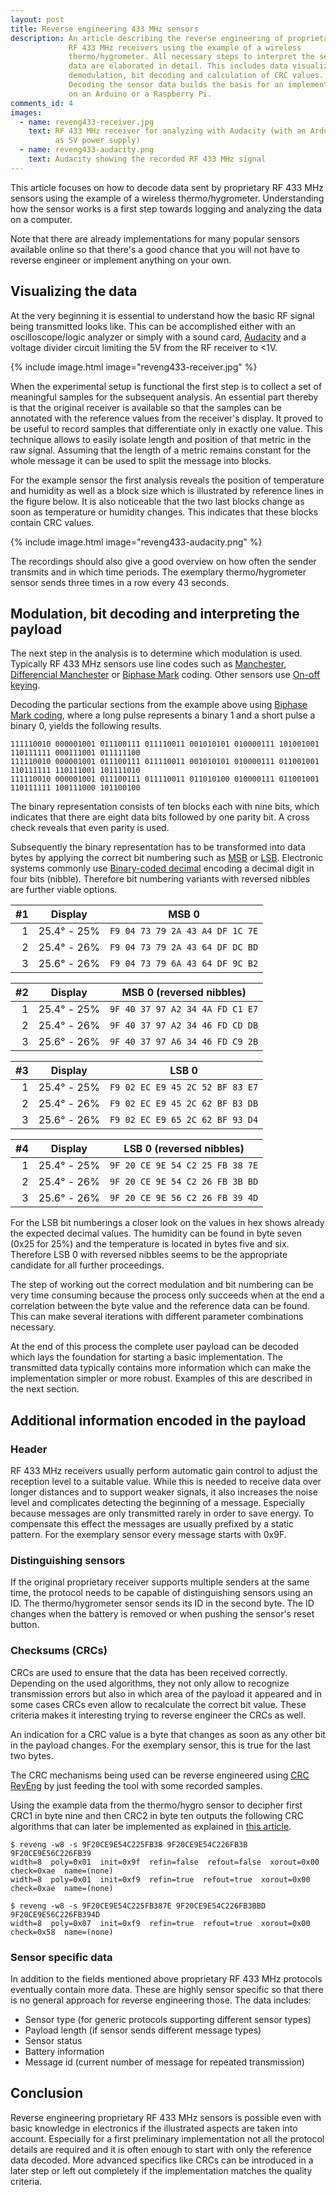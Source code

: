 ```yaml
---
layout: post
title: Reverse engineering 433 MHz sensors
description: An article describing the reverse engineering of proprietary
             RF 433 MHz receivers using the example of a wireless
             thermo/hygrometer. All necessary steps to interpret the sensor
             data are elaborated in detail. This includes data visualization,
             demodulation, bit decoding and calculation of CRC values.
             Decoding the sensor data builds the basis for an implementation
             on an Arduino or a Raspberry Pi.
comments_id: 4
images:
  - name: reveng433-receiver.jpg
    text: RF 433 MHz receiver for analyzing with Audacity (with an Arduino Uno
          as 5V power supply)
  - name: reveng433-audacity.png
    text: Audacity showing the recorded RF 433 MHz signal
---
```


This article focuses on how to decode data sent by proprietary
RF&nbsp;433&nbsp;MHz sensors using the example of a wireless
thermo/hygrometer. Understanding how the sensor works is a first step towards
logging and analyzing the data on a computer.

Note that there are already implementations for many popular sensors
available online so that there's a good chance that you will not have to
reverse engineer or implement anything on your own.

## Visualizing the data

At the very beginning it is essential to understand how the basic RF signal
being transmitted looks like. This can be accomplished either with an
oscilloscope/logic analyzer or simply with a sound card, [Audacity] and a
voltage divider circuit limiting the 5V from the RF receiver to <1V.

{% include image.html image="reveng433-receiver.jpg" %}

When the experimental setup is functional the first step is to collect a set
of meaningful samples for the subsequent analysis. An essential part thereby
is that the original receiver is available so that the samples can be annotated
with the reference values from the receiver's display.
It proved to be useful to record samples that differentiate only in exactly one
value. This technique allows to easily isolate length and position of that
metric in the raw signal. Assuming that the length of a metric remains constant
for the whole message it can be used to split the message into blocks.

For the example sensor the first analysis reveals the position of temperature
and humidity as well as a block size which is illustrated by reference lines in
the figure below. It is also noticeable that the two last blocks change as soon
as temperature or humidity changes. This indicates that these blocks contain
CRC values.

{% include image.html image="reveng433-audacity.png" %}

The recordings should also give a good overview on how often the sender
transmits and in which time periods. The exemplary thermo/hygrometer sensor
sends three times in a row every 43 seconds.

[Audacity]: http://sourceforge.net/projects/audacity

## Modulation, bit decoding and interpreting the payload

The next step in the analysis is to determine which modulation is used.
Typically RF&nbsp;433&nbsp;MHz sensors use line codes such as [Manchester][MC],
[Differencial Manchester][BMC] or [Biphase Mark][BMC] coding. Other sensors use
[On-off keying][OOK].

Decoding the particular sections from the example above using
[Biphase Mark coding][BMC], where a long pulse represents a binary 1 and a
short pulse a binary 0, yields the following results.

```console
111110010 000001001 011100111 011110011 001010101 010000111 101001001 110111111 000111001 011111100
111110010 000001001 011100111 011110011 001010101 010000111 011001001 110111111 110111001 101111010
111110010 000001001 011100111 011110011 011010100 010000111 011001001 110111111 100111000 101100100
```

The binary representation consists of ten blocks each with nine bits, which
indicates that there are eight data bits followed by one parity bit. A cross
check reveals that even parity is used.

Subsequently the binary representation has to be transformed into data bytes
by applying the correct bit numbering such as [MSB] or [LSB]. Electronic
systems commonly use [Binary-coded decimal][BCD] encoding a decimal digit in
four bits (nibble). Therefore bit numbering variants with reversed nibbles are
further viable options.

 #1| Display     | MSB&nbsp;0
--:|:-----------:|:-----------------------------:
 1 | 25.4° - 25% |`F9 04 73 79 2A 43 A4 DF 1C 7E`
 2 | 25.4° - 26% |`F9 04 73 79 2A 43 64 DF DC BD`
 3 | 25.6° - 26% |`F9 04 73 79 6A 43 64 DF 9C B2`

 #2| Display     | MSB&nbsp;0 (reversed nibbles)
--:|:-----------:|:-----------------------------:
 1 | 25.4° - 25% |`9F 40 37 97 A2 34 4A FD C1 E7`
 2 | 25.4° - 26% |`9F 40 37 97 A2 34 46 FD CD DB`
 3 | 25.6° - 26% |`9F 40 37 97 A6 34 46 FD C9 2B`

 #3| Display     | LSB&nbsp;0
--:|:-----------:|:-----------------------------:
 1 | 25.4° - 25% |`F9 02 EC E9 45 2C 52 BF 83 E7`
 2 | 25.4° - 26% |`F9 02 EC E9 45 2C 62 BF B3 DB`
 3 | 25.6° - 26% |`F9 02 EC E9 65 2C 62 BF 93 D4`

 #4| Display     | LSB&nbsp;0 (reversed nibbles)
--:|:-----------:|:-----------------------------:
 1 | 25.4° - 25% |`9F 20 CE 9E 54 C2 25 FB 38 7E`
 2 | 25.4° - 26% |`9F 20 CE 9E 54 C2 26 FB 3B BD`
 3 | 25.6° - 26% |`9F 20 CE 9E 56 C2 26 FB 39 4D`

For the LSB bit numberings a closer look on the values in hex shows already the
expected decimal values. The humidity can be found in byte seven (0x25 for
25%) and the temperature is located in bytes five and six. Therefore
LSB&nbsp;0 with reversed nibbles seems to be the appropriate candidate for all
further proceedings.

The step of working out the correct modulation and bit numbering can be very
time consuming because the process only succeeds when at the end a correlation
between the byte value and the reference data can be found. This can make
several iterations with different parameter combinations necessary.

At the end of this process the complete user payload can be decoded which lays
the foundation for starting a basic implementation. The transmitted data
typically contains more information which can make the implementation simpler
or more robust. Examples of this are described in the next section.

[MC]: http://en.wikipedia.org/wiki/Manchester_encoding
[BMC]: http://en.wikipedia.org/wiki/Biphase_mark_code
[OOK]: http://en.wikipedia.org/wiki/On-off_keying
[BCD]: http://en.wikipedia.org/wiki/Binary-coded_decimal
[MSB]: http://en.wikipedia.org/wiki/Bit_numbering
[LSB]: http://en.wikipedia.org/wiki/Bit_numbering

## Additional information encoded in the payload

### Header

RF&nbsp;433&nbsp;MHz receivers usually perform automatic gain control to adjust
the reception level to a suitable value. While this is needed to receive data
over longer distances and to support weaker signals, it also increases the
noise level and complicates detecting the beginning of a message. Especially
because messages are only transmitted rarely in order to save energy. To
compensate this effect the messages are usually prefixed by a static pattern.
For the exemplary sensor every message starts with 0x9F.

### Distinguishing sensors

If the original proprietary receiver supports multiple senders at the same
time, the protocol needs to be capable of distinguishing sensors using an ID.
The thermo/hygrometer sensor sends its ID in the second byte. The ID changes
when the battery is removed or when pushing the sensor's reset button.

### Checksums (CRCs)

CRCs are used to ensure that the data has been received correctly. Depending
on the used algorithms, they not only allow to recognize transmission errors
but also in which area of the payload it appeared and in some cases CRCs even
allow to recalculate the correct bit value. These criteria makes it interesting
trying to reverse engineer the CRCs as well.

An indication for a CRC value is a byte that changes as soon as any other bit
in the payload changes. For the exemplary sensor, this is true for the last two
bytes.

The CRC mechanisms being used can be reverse engineered using
[CRC RevEng][CRC-RE] by just feeding the tool with some recorded samples.

Using the example data from the thermo/hygro sensor to decipher first CRC1 in
byte nine and then CRC2 in byte ten outputs the following CRC algorithms that
can later be implemented as explained in [this article][CRC-IMPL].

```console
$ reveng -w8 -s 9F20CE9E54C225FB38 9F20CE9E54C226FB3B 9F20CE9E56C226FB39
width=8  poly=0x01  init=0x9f  refin=false  refout=false  xorout=0x00  check=0xae  name=(none)
width=8  poly=0x01  init=0xf9  refin=true  refout=true  xorout=0x00  check=0xae  name=(none)

$ reveng -w8 -s 9F20CE9E54C225FB387E 9F20CE9E54C226FB3BBD 9F20CE9E56C226FB394D
width=8  poly=0x07  init=0xf9  refin=true  refout=true  xorout=0x00  check=0x58  name=(none)
```

[CRC-RE]: http://sourceforge.net/projects/reveng
[CRC-IMPL]: http://www.barrgroup.com/Embedded-Systems/How-To/CRC-Calculation-C-Code

### Sensor specific data

In addition to the fields mentioned above proprietary RF&nbsp;433&nbsp;MHz
protocols eventually contain more data. These are highly sensor specific so
that there is no general approach for reverse engineering those. The data
includes:

- Sensor type (for generic protocols supporting different sensor types)
- Payload length (if sensor sends different message types)
- Sensor status
- Battery information
- Message id (current number of message for repeated transmission)

## Conclusion

Reverse engineering proprietary RF&nbsp;433&nbsp;MHz sensors is possible even
with basic knowledge in electronics if the illustrated aspects are taken into
account. Especially for a first preliminary implementation not all the protocol
details are required and it is often enough to start with only the reference
data decoded. More advanced specifics like CRCs can be introduced in a later
step or left out completely if the implementation matches the quality criteria.
